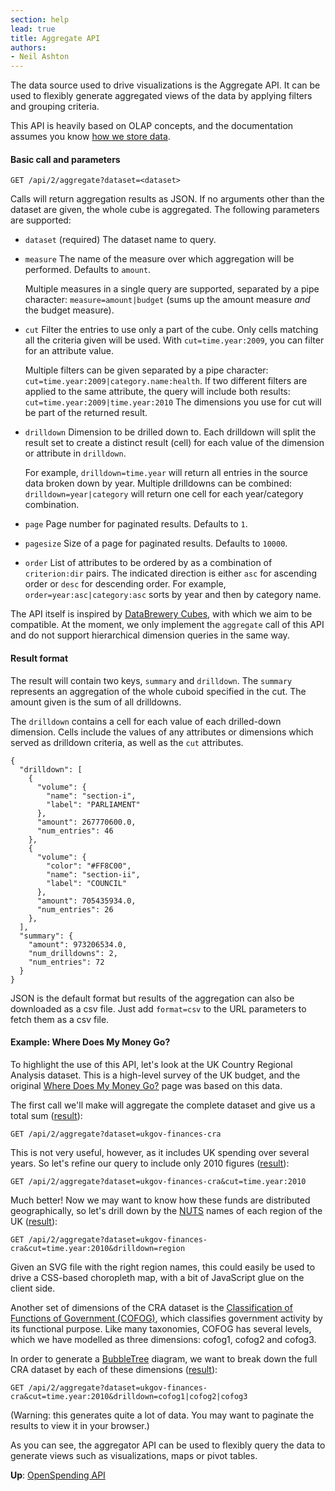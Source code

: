 ```yaml
---
section: help
lead: true
title: Aggregate API
authors:
- Neil Ashton
---
```

The data source used to drive visualizations is the Aggregate API. It
can be used to flexibly generate aggregated views of the data by
applying filters and grouping criteria.

This API is heavily based on OLAP concepts, and the documentation assumes
you know [how we store data](../../guide/data-model/).

#### Basic call and parameters

    GET /api/2/aggregate?dataset=<dataset>

Calls will return aggregation results as JSON. If no arguments other than the
dataset are given, the whole cube is aggregated. The following parameters are supported:

* ``dataset`` (required)
  The dataset name to query.

* ``measure``
  The name of the measure over which aggregation will be performed. Defaults to
  ``amount``.

  Multiple measures in a single query are supported, separated by a pipe character:
  ``measure=amount|budget`` (sums up the amount measure *and* the budget measure).

* ``cut``
  Filter the entries to use only a part of the cube. Only cells matching all the
  criteria given will be used. With ``cut=time.year:2009``, you can filter for an
  attribute value.

  Multiple filters can be given separated by a pipe character:
  ``cut=time.year:2009|category.name:health``. If two different filters are applied
  to the same attribute, the query will include both results:
  ``cut=time.year:2009|time.year:2010`` The dimensions you use for cut will be part
  of the returned result.

* ``drilldown``
  Dimension to be drilled down to. Each drilldown will split the result set to create
  a distinct result (cell) for each value of the dimension or attribute in
  ``drilldown``.

  For example, ``drilldown=time.year`` will return all entries in the source data
  broken down by year. Multiple drilldowns can be combined: ``drilldown=year|category``
  will return one cell for each year/category combination.

* ``page``
  Page number for paginated results. Defaults to ``1``.

* ``pagesize``
  Size of a page for paginated results. Defaults to ``10000``.

* ``order``
  List of attributes to be ordered by as a combination of ``criterion:dir``
  pairs. The indicated direction is either ``asc`` for ascending order
  or ``desc`` for descending order. For example, ``order=year:asc|category:asc``
  sorts by year and then by category name.

The API itself is inspired by [DataBrewery Cubes](http://packages.python.org/cubes/server.html#api),
with which we aim to be compatible. At the moment, we only implement the ``aggregate`` call of
this API and do not support hierarchical dimension queries in the same way.

#### Result format

The result will contain two keys, ``summary`` and ``drilldown``. The ``summary``
represents an aggregation of the whole cuboid specified in the cut. The
amount given is the sum of all drilldowns.

The ``drilldown`` contains a cell for each value of each drilled-down
dimension. Cells include the values of any attributes or dimensions
which served as drilldown criteria, as well as the ``cut`` attributes.

    {
      "drilldown": [
        {
          "volume": {
            "name": "section-i",
            "label": "PARLIAMENT"
          },
          "amount": 267770600.0,
          "num_entries": 46
        },
        {
          "volume": {
            "color": "#FF8C00",
            "name": "section-ii",
            "label": "COUNCIL"
          },
          "amount": 705435934.0,
          "num_entries": 26
        },
      ],
      "summary": {
        "amount": 973206534.0,
        "num_drilldowns": 2,
        "num_entries": 72
      }
    }

JSON is the default format but results of the aggregation can also be downloaded as a csv file. Just add ``format=csv`` to the URL parameters to fetch them as a csv file.

#### Example: Where Does My Money Go?

To highlight the use of this API, let's look at the UK Country
Regional Analysis dataset. This is a high-level survey of the
UK budget, and the original [Where Does My Money Go?](http://wheredoesmymoneygo.org)
page was based on this data.

The first call we'll make will aggregate the complete dataset
and give us a total sum ([result](http://openspending.org/api/2/aggregate?dataset=ukgov-finances-cra)):

    GET /api/2/aggregate?dataset=ukgov-finances-cra

This is not very useful, however, as it includes UK spending
over several years. So let's refine our query to include only
2010 figures ([result](http://openspending.org/api/2/aggregate?dataset=ukgov-finances-cra&cut=time.year:2010)):

    GET /api/2/aggregate?dataset=ukgov-finances-cra&cut=time.year:2010

Much better! Now we may want to know how these funds are distributed
geographically, so let's drill down by the [NUTS](http://epp.eurostat.ec.europa.eu/portal/page/portal/nuts_nomenclature/introduction)
names of each region of the UK ([result](http://openspending.org/api/2/aggregate?dataset=ukgov-finances-cra&cut=time.year:2010&drilldown=region)):

    GET /api/2/aggregate?dataset=ukgov-finances-cra&cut=time.year:2010&drilldown=region

Given an SVG file with the right region names, this could easily be
used to drive a CSS-based choropleth map, with a bit of JavaScript
glue on the client side.

Another set of dimensions of the CRA dataset is the [Classification of
Functions of Government (COFOG)](http://unstats.un.org/unsd/cr/registry/regcst.asp?Cl=4),
which classifies government activity by its functional purpose. Like
many taxonomies, COFOG has several levels, which we have modelled as
three dimensions: cofog1, cofog2 and cofog3.

In order to generate a [BubbleTree](http://vis4.net/blog/posts/tutorial-bubble-tree/)
diagram, we want to break down the full CRA dataset by each of these
dimensions ([result](http://openspending.org/api/2/aggregate?dataset=ukgov-finances-cra&cut=time.year:2010&drilldown=cofog1|cofog2|cofog3)):

    GET /api/2/aggregate?dataset=ukgov-finances-cra&cut=time.year:2010&drilldown=cofog1|cofog2|cofog3

(Warning: this generates quite a lot of data. You may want to paginate
the results to view it in your browser.)

As you can see, the aggregator API can be used to flexibly query the
data to generate views such as visualizations, maps or pivot tables.

**Up**: [OpenSpending API](../)
